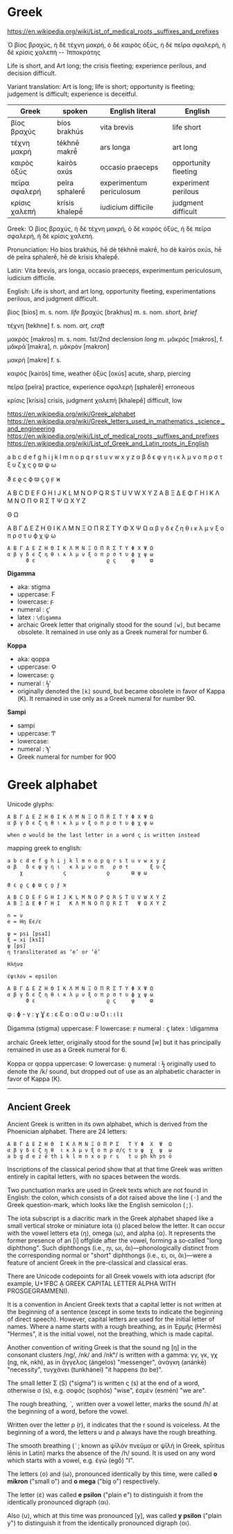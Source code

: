 # Greek

https://en.wikipedia.org/wiki/List_of_medical_roots,_suffixes_and_prefixes



Ὁ βίος βραχὺς, ἡ δὲ τέχνη μακρὴ, ὁ δὲ καιρὸς ὀξύς, ἡ δὲ πεῖρα σφαλερὴ, ἡ δὲ κρίσις χαλεπή -- Ἱπποκράτης


Life is short, and Art long; the crisis fleeting; experience perilous, and decision difficult.

Variant translation: Art is long; life is short; opportunity is fleeting; judgement is difficult; experience is deceitful.


| Greek         | spoken         | English literal          | English              |
|---------------|----------------|--------------------------|----------------------|
| βίος βραχύς   | bíos brakhús   | vita brevis              | life short           |
| τέχνη μακρή   | tékhnē makrḗ   | ars longa                | art long             |
| καιρὸς ὀξύς   | kairòs oxús    | occasio praeceps         | opportunity fleeting |
| πεῖρα σφαλερή | peîra sphalerḗ | experimentum periculosum | experiment perilous  |
| κρίσις χαλεπή | krísis khalepḗ | iudicium difficile       | judgment difficult   |


Greek:
  Ὁ βίος βραχύς,
  ἡ δὲ τέχνη μακρή,
  ὁ δὲ καιρὸς ὀξύς,
  ἡ δὲ πεῖρα σφαλερή,
  ἡ δὲ κρίσις χαλεπή.

Pronunciation:
  Ho bíos brakhús,
  hē dè tékhnē makrḗ,
  ho dè kairòs oxús,
  hē dè peîra sphalerḗ,
  hē dè krísis khalepḗ.

Latin:
  Vita brevis,
  ars longa,
  occasio praeceps,
  experimentum periculosum,
  iudicium difficile.

English:
  Life is short,
  and art long,
  opportunity fleeting,
  experimentations perilous,
  and judgment difficult.



βίος    [bios]    m. s. nom. *life*
βραχύς  [brakhus] m. s. nom. *short, brief*

τέχνη   [tekhne]  f. s. nom. *art, craft*

μακρός [makros] m. s. nom. 1st/2nd declension *long*
m. μᾰκρός [makros], f. μᾰκρᾱ́ [makra], n. μᾰκρόν [makron]

μακρή   [makre]   f. s.


καιρὸς  [kairòs]    time, weather
ὀξύς    [oxús]      acute, sharp, piercing

πεῖρα   [peîra]     practice, experience
σφαλερή [sphalerḗ]  erroneous

κρίσις  [krísis]    crisis, judgment
χαλεπή  [khalepḗ]   difficult, low




https://en.wikipedia.org/wiki/Greek_alphabet
https://en.wikipedia.org/wiki/Greek_letters_used_in_mathematics,_science,_and_engineering
https://en.wikipedia.org/wiki/List_of_medical_roots,_suffixes_and_prefixes
https://en.wikipedia.org/wiki/List_of_Greek_and_Latin_roots_in_English


a b c d e f g h i j k l m n o p q r s t u v w x y z
α β   δ ϵ φ γ η ι   κ λ μ ν o π   ρ σ τ       ξ υ ζ
    χ             ς             ϙ       ϖ ψ ω      

ϑ ε ϱ ς ϕ ϖ ϛ ϙ ϝ ϰ

A B C D E F G H I J K L M N O P Q R S T U V W X Y Z
A B Ξ Δ E Φ Γ H I   K Λ M N O Π Ϙ R Σ T   Ψ Ω X Υ Z

Θ Ω

A B Γ Δ E Z H Θ I K Λ M N Ξ O Π R Σ T Υ Φ X Ψ Ω
α β γ δ ϵ ζ η θ ι κ λ μ ν ξ o π ρ σ τ υ ϕ χ ψ ω



```
A B Γ Δ E Z H Θ I K Λ M N Ξ O Π R Σ T Υ Φ X Ψ Ω
α β γ δ ϵ ζ η θ ι κ λ μ ν ξ o π ρ σ τ υ ϕ χ ψ ω
      ϑ ε                       ϱ ς     φ     ϖ
```

**Digamma**
- aka: stigma
- uppercase: Ϝ
- lowercase: ϝ
- numeral  : ϛʹ
- latex    : `\digamma`
- archaic Greek letter that originally stood for the sound `[w]`, but became obsolete. It remained in use only as a Greek numeral for number 6.

**Koppa**
- aka: qoppa
- uppercase: Ϙ
- lowercase: ϙ
- numeral : ϟʹ
- originally denoted the `[k]` sound, but became obsolete in favor of Kappa (Κ). It remained in use only as a Greek numeral for number 90.

**Sampi**
- sampi
- uppercase: Ͳ
- lowercase: 
- numeral  : ϡʹ
- Greek numeral for number for 900




# Greek alphabet

Unicode glyphs:
```
A B Γ Δ E Z H Θ I K Λ M N Ξ O Π R Σ T Υ Φ X Ψ Ω
α β γ δ ϵ ζ η θ ι κ λ μ ν ξ o π ρ σ τ υ ϕ χ ψ ω

when σ would be the last letter in a word ς is written instead
```


mapping greek to english:
```
a b c d e f g h i j k l m n o p q r s t u v w x y z
α β   δ ϵ φ γ η ι   κ λ μ ν o π   ρ σ τ       ξ υ ζ
    χ             ς             ϙ       ϖ ψ ω      

ϑ ε ϱ ς ϕ ϖ ϛ ϙ ϝ ϰ

A B C D E F G H I J K L M N O P Q R S T U V W X Y Z
A B Ξ Δ E Φ Γ H I   K Λ M N O Π Ϙ R Σ T   Ψ Ω X Υ Z

n = ν
e = Ηη Eϵ/ε

ψ = psi [psaI]
ξ = xi [ksI]
ψ [ps]
η transliterated as ‘e’ or ‘ē’

Ηλήνα

έψιλον = epsilon
```



```
A B Γ Δ E Z H Θ I K Λ M N Ξ O Π R Σ T Υ Φ X Ψ Ω
α β γ δ ϵ ζ η θ ι κ λ μ ν ξ o π ρ σ τ υ ϕ χ ψ ω
      ϑ ε                       ϱ ς     φ     ϖ    
```


φ : ɸ -
γ : ɣ Ɣ
ε : ɛ Ɛ
α : ɑ Ɑ
υ : ʊ Ʊ
ι : ɩ Ɩ ɪ


Digamma (stigma)
uppercase: Ϝ
lowercase: ϝ
numeral  : ϛ
latex    : \digamma

archaic Greek letter, originally stood for the sound [w] but
it has principally remained in use as a Greek numeral for 6.

Koppa or qoppa
uppercase: Ϙ
lowercase: ϙ
 numeral : ϟ
originally used to denote the /k/ sound, but dropped out of 
use as an alphabetic character in favor of Kappa (Κ).


---

## Ancient Greek
Ancient Greek is written in its own alphabet, which is derived from the Phoenician alphabet. There are 24 letters:

```
Α Β Γ Δ Ε Ζ Η Θ  Ι Κ Λ Μ Ν Ξ Ο Π Ρ Σ   Τ Υ Φ  Χ  Ψ  Ω
α β γ δ ε ζ η θ  ι κ λ μ ν ξ ο π ρ σ/ς τ υ φ  χ  ψ  ω
a b g d e z ē th i k l m n x o p r s   t u ph kh ps ō
```
Inscriptions of the classical period show that at that time Greek was written entirely in capital letters, with no spaces between the words.

Two punctuation marks are used in Greek texts which are not found in English: the colon, which consists of a dot raised above the line ( · ) and the Greek question-mark, which looks like the English semicolon ( ; ).

The iota subscript is a diacritic mark in the Greek alphabet shaped like a small vertical stroke or miniature iota ⟨ι⟩ placed below the letter. It can occur with the vowel letters eta ⟨η⟩, omega ⟨ω⟩, and alpha ⟨α⟩. It represents the former presence of an [i] offglide after the vowel, forming a so‐called "long diphthong". Such diphthongs (i.e., ηι, ωι, ᾱι)—phonologically distinct from the corresponding normal or "short" diphthongs (i.e., ει, οι, ᾰι )—were a feature of ancient Greek in the pre-classical and classical eras.

There are Unicode codepoints for all Greek vowels with iota adscript (for example, U+1FBC ᾼ GREEK CAPITAL LETTER ALPHA WITH PROSGEGRAMMENI).

It is a convention in Ancient Greek texts that a capital letter is not written at the beginning of a sentence (except in some texts to indicate the beginning of direct speech). However, capital letters are used for the initial letter of names. Where a name starts with a rough breathing, as in Ἑρμῆς (Hermês) "Hermes", it is the initial vowel, not the breathing, which is made capital.

Another convention of writing Greek is that the sound ng [ŋ] in the consonant clusters /ng/, /nk/ and /nkʰ/ is written with a gamma: γγ, γκ, γχ (ng, nk, nkh), as in ἄγγελος (ángelos) "messenger", ἀνάγκη (anánkē) "necessity", τυγχάνει (tunkhánei) "it happens (to be)".

The small letter Σ (S) ("sigma") is written ς (s) at the end of a word, otherwise σ (s), e.g. σοφός (sophós) "wise", ἐσμέν (esmén) "we are".

The rough breathing,  ῾,  written over a vowel letter, marks the sound /h/ at the beginning of a word, before the vowel. 

Written over the letter ρ (r), it indicates that the r sound is voiceless. At the beginning of a word, the letters υ and ρ always have the rough breathing.

The smooth breathing ( ᾿ ; known as ψῑλὸν πνεῦμα or ψῑλή in Greek, spīritus lēnis in Latin) marks the absence of the /h/ sound. It is used on any word which starts with a vowel, e.g. ἐγώ (egṓ) "I".

The letters ⟨ο⟩ and ⟨ω⟩, pronounced identically by this time, were called __o mikron__ ("small o") and __o mega__ ("big o") respectively.

The letter ⟨ε⟩ was called __e psilon__ ("plain e") to distinguish it from the identically pronounced digraph ⟨αι⟩.

Also ⟨υ⟩, which at this time was pronounced [y], was called __y psilon__ ("plain y") to distinguish it from the identically pronounced digraph ⟨οι⟩.
